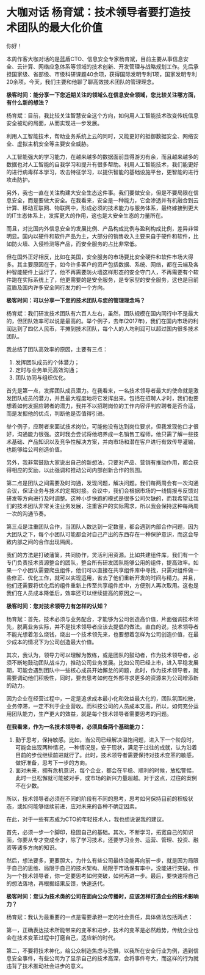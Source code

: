 # 大咖对话 杨育斌：技术领导者要打造技术团队的最大化价值

你好！

本周作客大咖对话的是蓝盾CTO、信息安全专家杨育斌，目前主要从事信息安全、云计算、网络应急体系等领域的技术创新、开发管理与战略规划工作。先后承担国家级、省部级、市级科研课题40余项，获得国际发明专利1项，国家发明专利20余项。今天，我们主要和他聊了聊高效技术团队的管理理念。

**极客时间：能分享一下您近期关注的领域么在信息安全领域，您比较关注哪方面，有什么新的想法？**

杨育斌：目前，我比较关注智慧安全这个方向，如何用人工智能技术改变传统信息安全被动的局面，从而实现进一步发展。

利用人工智能技术，帮助业务系统上云的同时，又能更好的抵御数据安全、网络安全、虚拟主机安全等主要安全威胁。

人工智能强大的学习能力，在越来越多的数据面前显得游刃有余，而且越来越多的数据也对人工智能的自我学习和提升有很多帮助。利用人工智能技术，我们能更好的进行病毒样本学习，攻击特征学习，以提供智能的基础设施平台，更智能的进行攻击防护。

另外，我也一直在关注构建大安全生态这件事。我们要做安全，但是不要局限在信息安全，而是要做大安全。在我看来，安全是一种能力，它会渗透并有机融合到云计算、移动互联网、物联网中，形成必须的技术能力与服务体系，最终嫁接到更大的IT生态体系上，发挥更大的作用，这也是大安全生态的力量所在。

而且，对比国内外信息安全的发展比例、产品构成比例与盈利构成比例，差异非常明显。国内以硬件和软件产品为主，大部分的销售收入主要来自于硬件和软件，比如防火墙、入侵检测等产品，而安全服务的占比非常低。

但在国外正好相反，比如在美国，安全服务的市场要比安全硬件和软件市场大得多。其主要原因在于，如今许多客户的资产包括数据、系统、网络，都在云端及各种智能硬件上运行了，他不再需要防火墙这样形态的安全守门人，不再需要有个软件跑在实际系统上了，他更需要的是安全服务，是专家型的安全服务，这也是目前蓝盾及国内许多安全同行发力的一个方向。

**极客时间：可以分享一下您的技术团队与您的管理理念吗？**

杨育斌：我们研发技术团队有六百人左右，虽然，团队规模在国内同行中不是最大的，但团队效率可以说是最高的。举个例子，去年(2017年)，我们在国内市场的利润达到了四亿人民币，平摊到技术团队，每个人的人均利润可以超过国内很多技术团队。

我总结了团队高效率的原因，主要有三点：

1.  发挥团队成员的个体潜力；
2.  定时与业务单元高效沟通；
3.  团队协同与组织优化。

首先是第一点，发挥团队成员潜力。在我看来，一名技术领导者最大的使命就是激发团队成员的潜力，并且最大程度地将它发挥出来。包括在招聘人才时，我们也要想着如何发掘应聘者的潜力，我并不以招聘岗位的工作内容评判应聘者是否合适，而是发掘他的优点，判断他是否值得引进。

举个例子，应聘者来面试技术岗位，可能他没有达到岗位要求，但我发现他口才很好，沟通能力很强。这时我会尝试将他培养成一名销售工程师，他只需了解一些技术基础、产品知识以及竞争性解决方案，并向市场和潜在客户进行有效传导灌输，也能够给公司创造价值。

另外，我非常鼓励大家说出自己的新想法，只要对产品、营销有推动作用，都会获得相应的奖励，以此强调和推动公司内部创新合作的氛围。

第二点是团队之间需要及时沟通，发现问题，解决问题。我们每两周会有一次沟通会议，保证业务与技术的定期对接。会议中，我们会根据市场的一线情报与反馈对研发等方向进行及时调整。这种小步快跑的模式是很多公司欠缺的，而我希望让我们的技术团队非常关注业务发展，注重客户的实际需求，所以我会保持这种每两周一次的沟通节奏。

第三点是注重团队合作，当团队人数达到一定数量，都会遇到内部合作问题，因为大团队之下，每个小团队可能都会对自己产出的东西存在一种保护意识，而这会导致内部之间的合作出现隔阂。

我们的方法是打破藩篱，共同协作，灵活利用资源。比如共建组件库，我们有一个专门负责技术资源整合的团队，整合所有研发团队能够公用的组件，提高效率。如果一个小团队需要爬虫组件，他们可以直接在共享组件库中寻找，只需对组件做一些修正、优化工作，就可以实现运用，省去了他们重新开发的时间与精力。并且，他们还需要将优化后的组件重新上传至共享组件库中，方便别人再次取用。这也是我们在人员成本降低后，效率还可以继续提高的原因之一。

**极客时间：您对技术领导力有怎样的认知？**

杨育斌：首先，技术必须与业务配合，才能够为公司创造高价值，片面强调技术领先，脱离业务实际，并不是技术领导者应该去提倡的做法。直白的说，技术领导者不能光想着怎么烧钱，烧出一个技术领先来，也要想着怎样为公司创造价值，在最少成本的情况下为公司创造最大价值。

其次，我认为，领导力可以理解为教练，或是团队的鼓动者，作为技术领导者，必须不断地鼓动团队战斗力，推动公司业务发展。比如公司已经上市，进入平稳发展期，可能会遇到团队中一些核心成员开始懈怠的问题，此时，作为技术领导者，就需要调动他们积极性，同时，要去思考如何在外部寻求更多的资源来为公司增添新的动力。

因为企业在经营过程中，一定是追求成本最小化和效益最大化的，团队氛围松散，业务停滞，一定不利于企业营收。而科技公司的人员成本又高，所以，如何充分运用团队能力，生产更大的效益，就是每个技术领导者需要思考的问题。

**在我看来，作为一名技术领导者，必须具备两个基础能力：**

1.  勤于思考，保持敏感。比如，当公司已经解决温饱问题，进入下一个阶段时，可能会出现两种情况，一种情况是，安于现状，满足于过往的成就，认为沿着目前的步伐继续前进就行了。此时，技术领导者需要保持对技术变革的敏感，做好准备，思考下一步的方向。
2.  面对未来，拥有危机意识，每个企业，都会在平稳、顺利的时候，放松警惕，此时一旦松懈就可能被对手，或市场的新兴力量超越。对于这点，过往的案例不在少数。

所以，技术领导者必须在不同的阶段有不同的思考，思考如何保持目前的积极状态，或如何能够继续前进，应对未来的各种不确定因素。

在此，对于一些有志成为CTO的年轻技术人，我也想说说我的建议。

首先，必须一步一个脚印，稳固自己的基础。其次，不断学习，拓宽自己的知识面，你要从专才变成全才，除了学习技术，还要学习业务、运营、管理、投资、融资等诸多方向的知识。

然后，想法要多，更要胆大，为什么有些公司最终没能再向前一步，就是因为局限于自己的思维、局限于自己的技术架构、局限于市场保有率中，没能进行突破。作为一个技术领导者，你一定要思考如何突破，如何再进一步。最后，要快速将自己的想法落地，再根据结果反馈，快速迭代。

**极客时间：您认为技术类的公司在面向公众传播时，应该怎样打造企业的技术影响力？**

杨育斌：我认为最重要的一点是需要承担一定的社会责任，具体做法包括两点：

第一，正确表达技术所能带来的变革和进步，技术的变革是必然趋势，传统企业也会在技术变革过程中打磨自己，适应新的时代。

第二，不要将技术神化，给公众制造焦虑与恐惧，以我所在安全行业为例，遇到信息安全事件，有些公司为了显示自己的技术高深，会将事件夸大，而这样的行为就违背了技术推动社会进步的意义。
